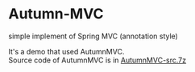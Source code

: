 # Autumn-MVC
simple implement of Spring MVC (annotation style)

It's a demo that used AutumnMVC.<br/>
Source code of AutumnMVC is in [AutumnMVC-src.7z](https://github.com/bingluo/Autumn-MVC/blob/master/AutumnMVC/AutumnMVC-src.7z?raw=true)<br />
